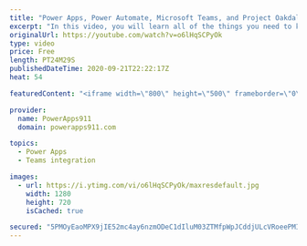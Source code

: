 ```yaml
---
title: "Power Apps, Power Automate, Microsoft Teams, and Project Oakdale preview for Pros"
excerpt: "In this video, you will learn all of the things you need to know to start building Power Apps and Flows with Project Oakdale preview. There are a lot of little difference and I do my best in this video to speed up your learning curve by showing you the things I struggled with.  Power Apps Training https://training.powerapps911.com"
originalUrl: https://youtube.com/watch?v=o6lHqSCPyOk
type: video
price: Free
length: PT24M29S
publishedDateTime: 2020-09-21T22:22:17Z
heat: 54

featuredContent: "<iframe width=\"800\" height=\"500\" frameborder=\"0\" src=\"https://www.youtube.com/embed/o6lHqSCPyOk\" allow=\"accelerometer; autoplay; encrypted-media; gyroscope; picture-in-picture\" allowfullscreen></iframe>"

provider:
  name: PowerApps911
  domain: powerapps911.com

topics:
  - Power Apps
  - Teams integration

images:
  - url: https://i.ytimg.com/vi/o6lHqSCPyOk/maxresdefault.jpg
    width: 1280
    height: 720
    isCached: true

secured: "5PMOyEaoMPX9jIE52mc4ay6nzmODeC1dIluM03ZTMfpWpJCddjULcVRoeePMI8FXlKVB3+Ds6X+mCU7pXQDru88skcOQ83+a0efg4USvIY8VlBgFuTgl+XQi4uzPqeqIwho970P6is2gwtbh+k/fKfwmxbu1WQEdHBG2DoMpghsbFzD1T/5ghO1yZrEcZuXQul3Mhs8cmGRAkJa5A7a+ijen9t8wwvycnTjgKDN7mDz4MkEFU+J/ijrLtQh4+83uGWoHBF2AeUqiIelRx1hvDjNJj/XwmU5xJAzABlOIcRMqRRsdGrAgvWG2I3fn+UEX835zK91NByeomZxdc2BXfjkjj9Q5U+zli0spyCXTicYa9K2MIc9+UIVLqtxn45tts0YPHfo+vNil4VAixwXlljXnKGaPKhFWzLf7effmUEA=;8ylERz3KCsjn6ATVCszTlw=="
---
```


